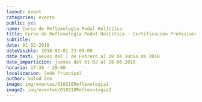 ```yaml
---
layout: event
categories: evento
public: yes
name: Curso de Reflexología Podal Holística
title: Curso de Reflexología Podal Holística - Certificación Profesional
subtitle:
date: 01-02-2018
dateVisible: 2018-02-01 23:00:00
date_text: jueves del 1 de Febrero al 28 de Junio de 2018
date_imparticion: jueves del 01-02 al 28-06-2018
horario: 17:30 - 20:00
localizacion: Sede Principal
author: Salud-Zen
image: img/eventos/010218Reflexologia1
image2: img/eventos/010218Reflexologia2
---
```

